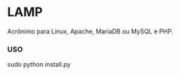 # LAMP

Acrônimo para Linux, Apache, MariaDB ou MySQL e PHP.

### USO

<p>sudo python install.py</p>
